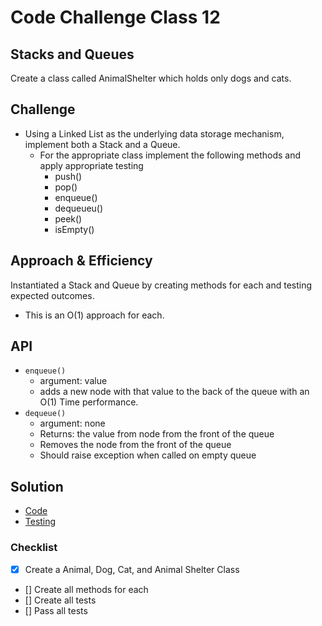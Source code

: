 # Code Challenge Class 12

## Stacks and Queues

Create a class called AnimalShelter which holds only dogs and cats.

## Challenge

- Using a Linked List as the underlying data storage mechanism, implement both a Stack and a Queue.
  - For the appropriate class implement the following methods and apply appropriate testing
    - push()
    - pop()
    - enqueue()
    - dequeueu()
    - peek()
    - isEmpty()

## Approach & Efficiency

Instantiated a Stack and Queue by creating methods for each and testing expected outcomes.

- This is an O(1) approach for each.

## API

- `enqueue()`
  - argument: value
  - adds a new node with that value to the back of the queue with an O(1) Time performance.
- `dequeue()`
  - argument: none
  - Returns: the value from node from the front of the queue
  - Removes the node from the front of the queue
  - Should raise exception when called on empty queue

## Solution

- [Code](/javascript/401-code-challenges/stack-queue-animal-shelter/index.js)
- [Testing](/javascript/401-code-challenges/stack-queue-animal-shelter/__tests__/index.test.js)

### Checklist

- [x] Create a Animal, Dog, Cat, and Animal Shelter Class
- [] Create all methods for each
- [] Create all tests
- [] Pass all tests
